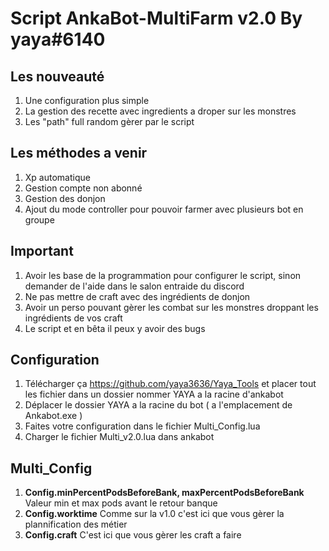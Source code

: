 # Script AnkaBot-MultiFarm v2.0 By yaya#6140

## Les nouveauté 

1. Une configuration plus simple
2. La gestion des recette avec ingredients a droper sur les monstres
3. Les "path" full random gèrer par le script

## Les méthodes a venir

1. Xp automatique
2. Gestion compte non abonné
3. Gestion des donjon
4. Ajout du mode controller pour pouvoir farmer avec plusieurs bot en groupe

## Important

1. Avoir les base de la programmation pour configurer le script, sinon demander de l'aide dans le salon entraide du discord
2. Ne pas mettre de craft avec des ingrédients de donjon
3. Avoir un perso pouvant gèrer les combat sur les monstres droppant les ingrédients de vos craft
4. Le script et en bêta il peux y avoir des bugs

## Configuration

1. Télécharger ça https://github.com/yaya3636/Yaya_Tools et placer tout les fichier dans un dossier nommer YAYA a la racine d'ankabot
1. Déplacer le dossier YAYA a la racine du bot ( a l'emplacement de Ankabot.exe )
2. Faites votre configuration dans le fichier Multi_Config.lua
3. Charger le fichier Multi_v2.0.lua dans ankabot

## Multi_Config

1. **Config.minPercentPodsBeforeBank, maxPercentPodsBeforeBank** Valeur min et max pods avant le retour banque
2. **Config.worktime** Comme sur la v1.0 c'est ici que vous gèrer la plannification des métier
3. **Config.craft** C'est ici que vous gèrer les craft a faire

